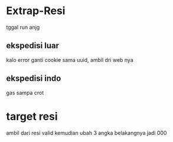 # Extrap-Resi

tggal run anjg

## ekspedisi luar
 kalo error ganti cookie sama uuid, ambil dri web nya
 
 ## ekspedisi indo
 gas sampa crot
 
 
 # target resi 
 ambil dari resi valid kemudian ubah 3 angka belakangnya jadi 000
